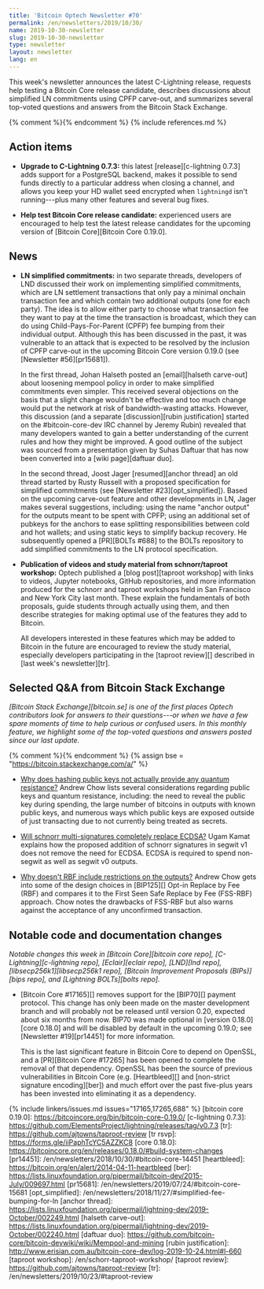 ```yaml
---
title: 'Bitcoin Optech Newsletter #70'
permalink: /en/newsletters/2019/10/30/
name: 2019-10-30-newsletter
slug: 2019-10-30-newsletter
type: newsletter
layout: newsletter
lang: en
---
```

This week's newsletter announces the latest C-Lightning release,
requests help testing a Bitcoin Core release candidate,
describes discussions about simplified LN commitments using CPFP
carve-out, and summarizes several top-voted questions and answers from
the Bitcoin Stack Exchange.

{% comment %}<!-- include references.md below the fold but above any Jekyll/Liquid variables-->{% endcomment %}
{% include references.md %}

## Action items

- **Upgrade to C-Lightning 0.7.3:** this latest [release][c-lightning
  0.7.3] adds support for a PostgreSQL backend, makes it possible to
  send funds directly to a particular address when closing a channel,
  and allows you keep your HD wallet seed encrypted when `lightningd`
  isn't running---plus many other features and several bug fixes.

- **Help test Bitcoin Core release candidate:** experienced users are encouraged to
  help test the latest release candidates for the upcoming version of
  [Bitcoin Core][Bitcoin Core 0.19.0].

## News

- **LN simplified commitments:** in two separate threads, developers
  of LND discussed their work on implementing simplified commitments,
  which are LN settlement transactions that only pay a minimal onchain
  transaction fee and which contain two additional outputs (one for each
  party).  The idea is to allow either party to choose what transaction
  fee they want to pay at the time the transaction is broadcast, which
  they can do using Child-Pays-For-Parent (CPFP) fee bumping from their
  individual output.  Although this has been discussed in the past, it
  was vulnerable to an attack that is expected to be resolved by the
  inclusion of CPFP carve-out in the upcoming Bitcoin Core version
  0.19.0 (see [Newsletter #56][pr15681]).

    In the first thread, Johan Halseth posted an [email][halseth
    carve-out] about loosening mempool policy in order to make
    simplified commitments even simpler.  This received several
    objections on the basis that a slight change wouldn't be effective
    and too much change would put the network at risk of
    bandwidth-wasting attacks.  However, this discussion (and a separate
    [discussion][rubin justification] started on the #bitcoin-core-dev
    IRC channel by Jeremy Rubin) revealed that many developers wanted to
    gain a better understanding of the current rules and how they might
    be improved.  A good outline of the subject was sourced from a
    presentation given by Suhas Daftuar that has now been converted into
    a [wiki page][daftuar duo].

    In the second thread, Joost Jager [resumed][anchor thread] an old
    thread started by Rusty Russell with a proposed specification for
    simplified commitments (see [Newsletter #23][opt_simplified]).
    Based on the upcoming carve-out feature and other developments in
    LN, Jager makes several suggestions, including: using the name
    "anchor output" for the outputs meant to be spent with CPFP; using
    an additional set of pubkeys for the anchors to ease splitting
    responsibilities between cold and hot wallets; and using static keys
    to simplify backup recovery.  He subsequently opened a [PR][BOLTs
    #688] to the BOLTs repository to add simplified commitments to the
    LN protocol specification.

- **Publication of videos and study material from schnorr/taproot workshop:**
  Optech published a [blog post][taproot workshop] with links to videos, Jupyter
  notebooks, GitHub repositories, and more information produced for the
  schnorr and taproot workshops held in San Francisco and New York
  City last month.  These explain the fundamentals of both proposals,
  guide students through actually using them, and then describe strategies
  for making optimal use of the features they add to Bitcoin.

    All developers interested in these features which may be added to
    Bitcoin in the future are encouraged to review the study material,
    especially developers participating in the [taproot review][]
    described in [last week's newsletter][tr].

## Selected Q&A from Bitcoin Stack Exchange

*[Bitcoin Stack Exchange][bitcoin.se] is one of the first places Optech
contributors look for answers to their questions---or when we have a
few spare moments of time to help curious or confused users.  In
this monthly feature, we highlight some of the top-voted questions and
answers posted since our last update.*

{% comment %}<!-- https://bitcoin.stackexchange.com/search?tab=votes&q=created%3a1m..%20is%3aanswer -->{%
endcomment %}
{% assign bse = "https://bitcoin.stackexchange.com/a/" %}

- [Why does hashing public keys not actually provide any quantum resistance?]({{bse}}91049)
  Andrew Chow lists several considerations regarding public keys and quantum
  resistance, including: the need to reveal the public key during spending, the
  large number of bitcoins in outputs with known public keys, and numerous ways
  which public keys are exposed outside of just transacting due to not currently
  being treated as secrets.

- [Will schnorr multi-signatures completely replace ECDSA?]({{bse}}90855)
  Ugam Kamat explains how the proposed addition of schnorr signatures in
  segwit v1 does not remove the need for ECDSA. ECDSA is required to spend
  non-segwit as well as segwit v0 outputs.

- [Why doesn't RBF include restrictions on the outputs?]({{bse}}90858)
  Andrew Chow gets into some of the design choices in [BIP125][] Opt-in Replace
  by Fee (RBF) and compares it to the First Seen Safe Replace by Fee (FSS-RBF)
  approach. Chow notes the drawbacks of FSS-RBF but also warns against the
  acceptance of any unconfirmed transaction.

## Notable code and documentation changes

*Notable changes this week in [Bitcoin Core][bitcoin core repo],
[C-Lightning][c-lightning repo], [Eclair][eclair repo], [LND][lnd repo],
[libsecp256k1][libsecp256k1 repo], [Bitcoin Improvement Proposals
(BIPs)][bips repo], and [Lightning BOLTs][bolts repo].*

- [Bitcoin Core #17165][] removes support for the [BIP70][] payment
  protocol.  This change has only been made on the master development
  branch and will probably not be released until version 0.20, expected
  about six months from now.  BIP70 was made optional in [version
  0.18.0][core 0.18.0] and will be disabled by default in the upcoming
  0.19.0; see [Newsletter #19][pr14451] for more information.

    This is the last significant feature in Bitcoin Core to depend on
    OpenSSL, and a [PR][Bitcoin Core #17265] has been opened to complete
    the removal of that dependency.  OpenSSL has been the source of
    previous vulnerabilities in Bitcoin Core (e.g. [Heartbleed][] and
    [non-strict signature encoding][ber]) and much effort over the past
    five-plus years has been invested into eliminating it as a
    dependency.

{% include linkers/issues.md issues="17165,17265,688" %}
[bitcoin core 0.19.0]: https://bitcoincore.org/bin/bitcoin-core-0.19.0/
[c-lightning 0.7.3]: https://github.com/ElementsProject/lightning/releases/tag/v0.7.3
[tr]: https://github.com/ajtowns/taproot-review
[tr rsvp]: https://forms.gle/iiPaphTcYC5AZZKC8
[core 0.18.0]: https://bitcoincore.org/en/releases/0.18.0/#build-system-changes
[pr14451]: /en/newsletters/2018/10/30/#bitcoin-core-14451
[heartbleed]: https://bitcoin.org/en/alert/2014-04-11-heartbleed
[ber]: https://lists.linuxfoundation.org/pipermail/bitcoin-dev/2015-July/009697.html
[pr15681]: /en/newsletters/2019/07/24/#bitcoin-core-15681
[opt_simplified]: /en/newsletters/2018/11/27/#simplified-fee-bumping-for-ln
[anchor thread]: https://lists.linuxfoundation.org/pipermail/lightning-dev/2019-October/002249.html
[halseth carve-out]: https://lists.linuxfoundation.org/pipermail/lightning-dev/2019-October/002240.html
[daftuar duo]: https://github.com/bitcoin-core/bitcoin-devwiki/wiki/Mempool-and-mining
[rubin justification]: http://www.erisian.com.au/bitcoin-core-dev/log-2019-10-24.html#l-660
[taproot workshop]: /en/schorr-taproot-workshop/
[taproot review]: https://github.com/ajtowns/taproot-review
[tr]: /en/newsletters/2019/10/23/#taproot-review
